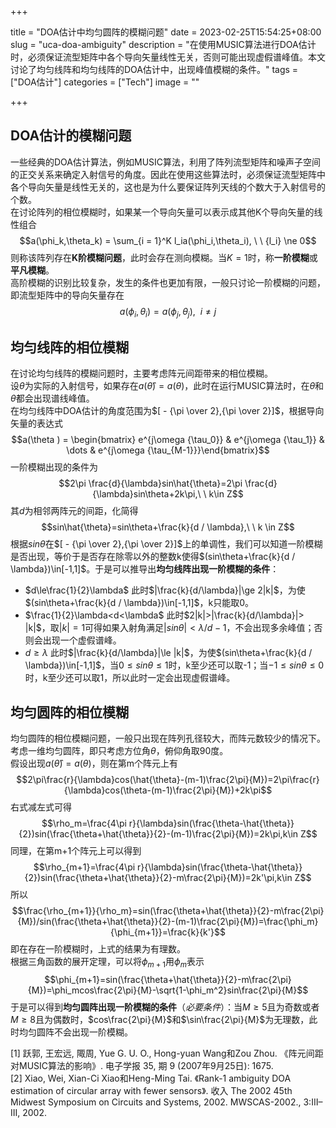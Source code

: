 +++

title = "DOA估计中均匀圆阵的模糊问题"
date = 2023-02-25T15:54:25+08:00
slug = "uca-doa-ambiguity"
description = "在使用MUSIC算法进行DOA估计时，必须保证流型矩阵中各个导向矢量线性无关，否则可能出现虚假谱峰值。本文讨论了均匀线阵和均匀线阵的DOA估计中，出现峰值模糊的条件。"
tags = ["DOA估计"]
categories = ["Tech"]
image = ""

+++

## DOA估计的模糊问题
一些经典的DOA估计算法，例如MUSIC算法，利用了阵列流型矩阵和噪声子空间的正交关系来确定入射信号的角度。因此在使用这些算法时，必须保证流型矩阵中各个导向矢量是线性无关的，这也是为什么要保证阵列天线的个数大于入射信号的个数。  
在讨论阵列的相位模糊时，如果某一个导向矢量可以表示成其他K个导向矢量的线性组合
$$a(\phi_k,\theta_k) = \sum_{i = 1}^K l_ia(\phi_i,\theta_i), \ \ {l_i} \ne 0$$
则称该阵列存在**K阶模糊问题**，此时会存在测向模糊。当$K=1$时，称**一阶模糊**或**平凡模糊**。  
高阶模糊的识别比较复杂，发生的条件也更加有限，一般只讨论一阶模糊的问题，即流型矩阵中的导向矢量存在
$$a({\phi _i},{\theta _i}) = a({\phi _j},{\theta _j}),\ \ i \ne j$$
## 均匀线阵的相位模糊
在讨论均匀线阵的模糊问题时，主要考虑阵元间距带来的相位模糊。  
设$\theta$为实际的入射信号，如果存在$a(\hat{\theta})=a(\theta)$，此时在运行MUSIC算法时，在$\theta$和$\hat{\theta}$都会出现谱线峰值。  
在均匀线阵中DOA估计的角度范围为$[ - {\pi  \over 2},{\pi  \over 2}]$，根据导向矢量的表达式
$$a(\theta ) = \begin{bmatrix} e^{j\omega {\tau_0}} & e^{j\omega {\tau_1}} & \dots & e^{j\omega {\tau_{M-1}}}\end{bmatrix}$$
一阶模糊出现的条件为
$$2\pi \frac{d}{\lambda}sin\hat{\theta}=2\pi \frac{d}{\lambda}sin\theta+2k\pi,\ \ k\in Z$$
其$d$为相邻两阵元的间距，化简得
$$sin\hat{\theta}=sin\theta+\frac{k}{d / \lambda},\ \ k \in Z$$
根据$sin\theta$在$[ - {\pi  \over 2},{\pi  \over 2}]$上的单调性，我们可以知道一阶模糊是否出现，等价于是否存在除零以外的整数k使得$(sin\theta+\frac{k}{d / \lambda})\in[-1,1]$。于是可以推导出**均匀线阵出现一阶模糊的条件**：
* $d\le\frac{1}{2}\lambda$
    此时$|\frac{k}{d/\lambda}|\ge 2|k|$，为使$(sin\theta+\frac{k}{d / \lambda})\in[-1,1]$，k只能取0。
* $\frac{1}{2}\lambda<d<\lambda$
	此时$2|k|>|\frac{k}{d/\lambda}|> |k|$，取$|k|=1$可得如果入射角满足$|sin\theta|<\lambda /d -1$，不会出现多余峰值；否则会出现一个虚假谱峰。
* $d\ge \lambda$
	此时$|\frac{k}{d/\lambda}|\le |k|$，为使$(sin\theta+\frac{k}{d / \lambda})\in[-1,1]$，当$0\le sin\theta \le 1$时，k至少还可以取-1；当$-1\le sin\theta \le 0$时，k至少还可以取1，所以此时一定会出现虚假谱峰。
## 均匀圆阵的相位模糊
均匀圆阵的相位模糊问题，一般只出现在阵列孔径较大，而阵元数较少的情况下。  
考虑一维均匀圆阵，即只考虑方位角$\theta$，俯仰角取90度。  
假设出现$a(\hat{\theta})=a(\theta)$，则在第m个阵元上有
$$2\pi\frac{r}{\lambda}cos(\hat{\theta}-(m-1)\frac{2\pi}{M})=2\pi\frac{r}{\lambda}cos(\theta-(m-1)\frac{2\pi}{M})+2k\pi$$
右式减左式可得
$$\rho_m=\frac{4\pi r}{\lambda}sin(\frac{\theta-\hat{\theta}}{2})sin(\frac{\theta+\hat{\theta}}{2}-(m-1)\frac{2\pi}{M})=2k\pi,k\in Z$$
同理，在第m+1个阵元上可以得到
$$\rho_{m+1}=\frac{4\pi r}{\lambda}sin(\frac{\theta-\hat{\theta}}{2})sin(\frac{\theta+\hat{\theta}}{2}-m\frac{2\pi}{M})=2k'\pi,k\in Z$$
所以
$$\frac{\rho_{m+1}}{\rho_m}=sin(\frac{\theta+\hat{\theta}}{2}-m\frac{2\pi}{M})/sin(\frac{\theta+\hat{\theta}}{2}-(m-1)\frac{2\pi}{M})=\frac{\phi_m}{\phi_{m+1}}=\frac{k}{k'}$$
即在存在一阶模糊时，上式的结果为有理数。  
根据三角函数的展开定理，可以将$\phi_{m+1}$用$\phi_m$表示
$$\phi_{m+1}=sin(\frac{\theta+\hat{\theta}}{2}-m\frac{2\pi}{M})=\phi_mcos\frac{2\pi}{M}-\sqrt{1-\phi_m^2}sin\frac{2\pi}{M}$$
于是可以得到**均匀圆阵出现一阶模糊的条件**（*必要条件*）：当$M\ge 5$且为奇数或者$M\ge 8$且为偶数时，$cos\frac{2\pi}{M}$和$\sin\frac{2\pi}{M}$为无理数，此时均匀圆阵不会出现一阶模糊。  

[1] 跃郭, 王宏远, 陬周, Yue G. U. O., Hong-yuan Wang和Zou Zhou. 《阵元间距对MUSIC算法的影响》. 电子学报 35, 期 9 (2007年9月25日): 1675.  
[2] Xiao, Wei, Xian-Ci Xiao和Heng-Ming Tai. 《Rank-1 ambiguity DOA estimation of circular array with fewer sensors》. 收入 The 2002 45th Midwest Symposium on Circuits and Systems, 2002. MWSCAS-2002., 3:III–III, 2002.
